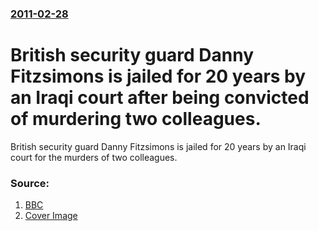### [2011-02-28](/news/2011/02/28/index.md)

# British security guard Danny Fitzsimons is jailed for 20 years by an Iraqi court after being convicted of murdering two colleagues. 

British security guard Danny Fitzsimons is jailed for 20 years by an Iraqi court for the murders of two colleagues.


### Source:

1. [BBC](http://www.bbc.co.uk/news/uk-england-manchester-12594245)
1. [Cover Image](http://www.bbc.co.uk/news/special/2015/newsspec_10857/bbc_news_logo.png?cb=1)
